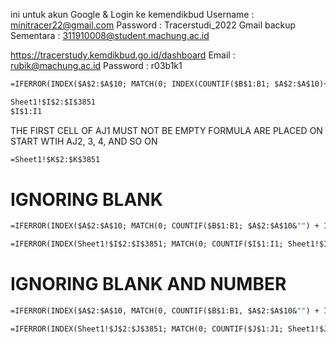 ini untuk akun Google & Login ke kemendikbud 
Username 	: minitracer22@gmail.com
Password 	: Tracerstudi_2022
Gmail backup Sementara : 311910008@student.machung.ac.id 

https://tracerstudy.kemdikbud.go.id/dashboard
Email 		: rubik@machung.ac.id
Password	: r03b1k1





```vb
=IFERROR(INDEX($A$2:$A$10; MATCH(0; INDEX(COUNTIF($B$1:B1; $A$2:$A$10)+(COUNTIF($A$2:$A$10; $A$2:$A$10)<>1);0;0); 0)); "")
```



```vb
Sheet1!$I$2:$I$3851
$I$1:I1
```

THE FIRST CELL OF AJ1 MUST NOT BE EMPTY
FORMULA ARE PLACED ON START WTIH AJ2, 3, 4, AND SO ON

```vb
=Sheet1!$K$2:$K$3851
```



# IGNORING BLANK
```vb
=IFERROR(INDEX($A$2:$A$10; MATCH(0; COUNTIF($B$1:B1; $A$2:$A$10&"") + IF($A$2:$A$10="";1;0); 0)); "")

=IFERROR(INDEX(Sheet1!$I$2:$I$3851; MATCH(0; COUNTIF($I$1:I1; Sheet1!$I$2:$I$3851&"") + IF(Sheet1!$I$2:$I$3851="";1;0); 0)); "")
```

# IGNORING BLANK AND NUMBER
```vb
=IFERROR(INDEX($A$2:$A$10, MATCH(0, COUNTIF($B$1:B1, $A$2:$A$10&"") + IF(ISTEXT($A$2:$A$10)=FALSE,1,0), 0)), "")
```


```vb
=IFERROR(INDEX(Sheet1!$J$2:$J$3851; MATCH(0; COUNTIF($J$1:J1; Sheet1!$J$2:$J$3851&"") + IF(ISTEXT(Sheet1!$J$2:$J$3851)=FALSE;1;0); 0)); "")
```




